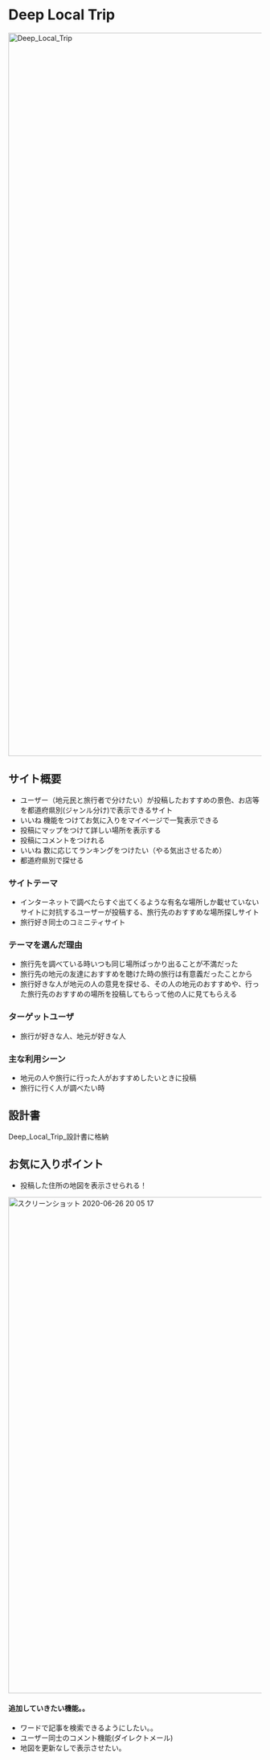 # Deep Local Trip

<img width="1440" alt="Deep_Local_Trip" src="https://user-images.githubusercontent.com/62977161/85860097-2ee94280-b7f9-11ea-8148-f928d927b143.png">


## サイト概要
- ユーザー（地元民と旅行者で分けたい）が投稿したおすすめの景色、お店等を都道府県別(ジャンル分け)で表示できるサイト
- いいね 機能をつけてお気に入りをマイページで一覧表示できる
- 投稿にマップをつけて詳しい場所を表示する
- 投稿にコメントをつけれる
- いいね 数に応じてランキングをつけたい（やる気出させるため）
- 都道府県別で探せる

### サイトテーマ
- インターネットで調べたらすぐ出てくるような有名な場所しか載せていないサイトに対抗するユーザーが投稿する、旅行先のおすすめな場所探しサイト
- 旅行好き同士のコミニティサイト

### テーマを選んだ理由
- 旅行先を調べている時いつも同じ場所ばっかり出ることが不満だった
- 旅行先の地元の友達におすすめを聴けた時の旅行は有意義だったことから
- 旅行好きな人が地元の人の意見を探せる、その人の地元のおすすめや、行った旅行先のおすすめの場所を投稿してもらって他の人に見てもらえる


### ターゲットユーザ
- 旅行が好きな人、地元が好きな人

### 主な利用シーン
- 地元の人や旅行に行った人がおすすめしたいときに投稿
- 旅行に行く人が調べたい時

## 設計書
Deep_Local_Trip_設計書に格納

## お気に入りポイント
- 投稿した住所の地図を表示させられる！

<img width="988" alt="スクリーンショット 2020-06-26 20 05 17" src="https://user-images.githubusercontent.com/62977161/85860192-58a26980-b7f9-11ea-97f5-3eab6c3e798b.png">


#### 追加していきたい機能。。
- ワードで記事を検索できるようにしたい。。
- ユーザー同士のコメント機能(ダイレクトメール)
- 地図を更新なしで表示させたい。

